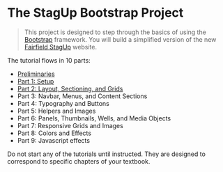 # The StagUp Bootstrap Project
>This project is designed to step through the basics of using the [Bootstrap](http://getbootstrap.com) framework. You will build a simplified version of the new [Fairfield StagUp](http://fairfieldstagup.org) website.

The tutorial flows in 10 parts:
* [Preliminaries](Preliminaries.md)
* [Part 1: Setup](Part1.md)
* [Part 2: Layout, Sectioning, and Grids](Part2.md)
* Part 3: Navbar, Menus, and Content Sections
* Part 4: Typography and Buttons
* Part 5: Helpers and Images
* Part 6: Panels, Thumbnails, Wells, and Media Objects
* Part 7: Responsive Grids and Images
* Part 8: Colors and Effects
* Part 9: Javascript effects

Do not start any of the tutorials until instructed. They are designed to correspond to specific chapters of your textbook.

